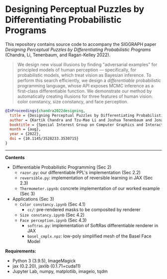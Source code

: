 # Designing Perceptual Puzzles by Differentiating Probabilistic Programs

This repository contains source code to accompany the SIGGRAPH paper _Designing
Perceptual Puzzles by Differentiating Probabilistic Programs_ (Chandra, Li,
Tenenbaum, and Ragan-Kelley 2022).

> We design new visual illusions by finding "adversarial examples" for
> principled models of human perception — specifically, for probabilistic
> models, which treat vision as Bayesian inference. To perform this search
> efficiently, we design a _differentiable_ probabilistic programming language,
> whose API exposes MCMC inference as a first-class differentiable function. We
> demonstrate our method by automatically creating illusions for three features
> of human vision: color constancy, size constancy, and face perception.

```bibtex
@InProceedings{chandra2022designing,
  title = {Designing Perceptual Puzzles by Differentiating Probabilistic Programs},
  author = {Kartik Chandra and Tzu-Mao Li and Joshua Tenenbaum and Jonathan Ragan-Kelley},
  booktitle = {Special Interest Group on Computer Graphics and Interactive Techniques Conference Proceedings (SIGGRAPH '22 Conference Proceedings)},
  month = {aug},
  year = {2022},
  doi = {10.1145/3528233.3530715}
}
```

---

**Contents**
- Differentiable Probabilistic Programming (Sec 2)
  - `razor.py`: our differentiable PPL's implementation (Sec 2.2)
  - `reversible.py`: implementation of reversible learning in JAX (Sec 2.3)
  - `Thermometer.ipynb`: concrete implementation of our worked example (Sec 3)
- Applications (Sec 3)
  - `Color constancy.ipynb` (Sec 4.1)
    - `cc/`: pre-rendered masks to be composited by renderer
  - `Size constancy.ipynb` (Sec 4.2)
  - `Face perception.ipynb` (Sec 4.3)
    - `softras.py`: implementation of SoftRas differentiable renderer in JAX
    - `basel_cmplx.npz`: low-poly simplified mesh of the Basel Face Model

**Requirements:**
- Python 3 (3.9.5), ImageMagick
- jax (0.2.20), jaxlib (0.1.71+cuda11)
- Jupyter Lab, numpy, matplotlib, imageio, tqdm
